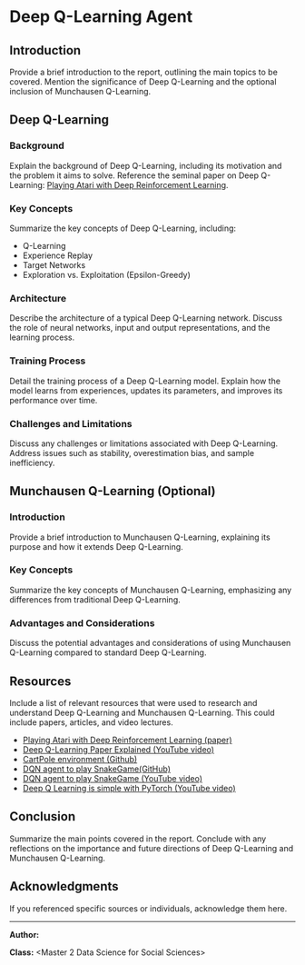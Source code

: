 # Deep Q-Learning Agent

## Introduction

Provide a brief introduction to the report, outlining the main topics to be covered. Mention the significance of Deep Q-Learning and the optional inclusion of Munchausen Q-Learning.

## Deep Q-Learning

### Background

Explain the background of Deep Q-Learning, including its motivation and the problem it aims to solve. Reference the seminal paper on Deep Q-Learning: [Playing Atari with Deep Reinforcement Learning](https://arxiv.org/abs/1312.5602).

### Key Concepts

Summarize the key concepts of Deep Q-Learning, including:

- Q-Learning
- Experience Replay
- Target Networks
- Exploration vs. Exploitation (Epsilon-Greedy)

### Architecture

Describe the architecture of a typical Deep Q-Learning network. Discuss the role of neural networks, input and output representations, and the learning process.

### Training Process

Detail the training process of a Deep Q-Learning model. Explain how the model learns from experiences, updates its parameters, and improves its performance over time.

### Challenges and Limitations

Discuss any challenges or limitations associated with Deep Q-Learning. Address issues such as stability, overestimation bias, and sample inefficiency.

## Munchausen Q-Learning (Optional)

### Introduction

Provide a brief introduction to Munchausen Q-Learning, explaining its purpose and how it extends Deep Q-Learning.

### Key Concepts

Summarize the key concepts of Munchausen Q-Learning, emphasizing any differences from traditional Deep Q-Learning.

### Advantages and Considerations

Discuss the potential advantages and considerations of using Munchausen Q-Learning compared to standard Deep Q-Learning.

## Resources

Include a list of relevant resources that were used to research and understand Deep Q-Learning and Munchausen Q-Learning. This could include papers, articles, and video lectures.

- [Playing Atari with Deep Reinforcement Learning (paper)](https://arxiv.org/abs/1312.5602)
- [Deep Q-Learning Paper Explained (YouTube video)](https://www.youtube.com/watch?v=nOBm4aYEYR4&ab_channel=YannicKilcher)
- [CartPole environment (Github)](https://github.com/openai/gym/blob/master/gym/envs/classic_control/cartpole.py)
- [DQN agent to play SnakeGame(GitHub)](https://github.com/patrickloeber/snake-ai-pytorch/blob/main/snake_game_human.py )
- [DQN agent to play SnakeGame (YouTube video)](https://www.youtube.com/watch?v=L8ypSXwyBds)
- [Deep Q Learning is simple with PyTorch (YouTube video)](https://www.youtube.com/watch?v=wc-FxNENg9U) 

## Conclusion

Summarize the main points covered in the report. Conclude with any reflections on the importance and future directions of Deep Q-Learning and Munchausen Q-Learning.

## Acknowledgments

If you referenced specific sources or individuals, acknowledge them here.

---

**Author:**
<Basile Pochet>

**Class:**
<Master 2 Data Science for Social Sciences>
